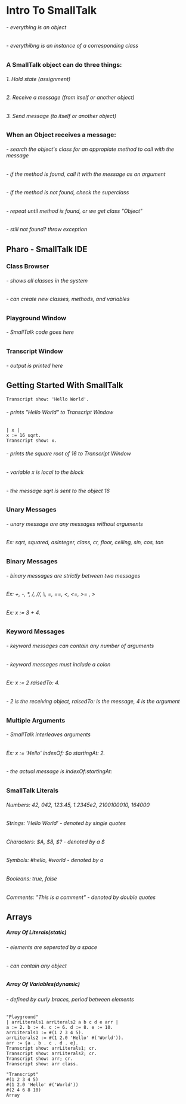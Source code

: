 # Intro To SmallTalk

###### - everything is an object
###### - everythibng is an instance of a corresponding class

### A SmallTalk object can do three things:
###### 1. Hold state (assignment)
###### 2. Receive a message (from itself or another object)
###### 3. Send message (to itself or another object)

### When an Object receives a message:
###### - search the object's class for an appropiate method to call with the message
###### - if the method is found, call it with the message as an argument
###### - if the method is not found, check the superclass
###### - repeat until method is found, or we get class "Object"
###### - still not found? throw exception

## Pharo - SmallTalk IDE

### Class Browser
###### - shows all classes in the system
###### - can create new classes, methods, and variables

### Playground Window
###### - SmallTalk code goes here

### Transcript Window
###### - output is printed here

## Getting Started With SmallTalk
```
Transcript show: 'Hello World'.
```
###### - prints "Hello World" to Transcript Window
```
| x |
x := 16 sqrt.
Transcript show: x.
```
###### - prints the square root of 16 to Transcript Window
###### - variable x is local to the block
###### - the message sqrt is sent to the object 16

### Unary Messages
###### - unary message are any messages without arguments
###### Ex: sqrt, squared, asInteger, class, cr, floor, ceiling, sin, cos, tan

### Binary Messages
###### - binary messages are strictly between two messages
###### Ex: +, -, *, /, //, \\, =, ==, <, <=, >= , >
###### Ex: x := 3 + 4.

### Keyword Messages
###### - keyword messages can contain any number of arguments
###### - keyword messages must include a colon
###### Ex: x := 2 raisedTo: 4.
###### - 2 is the receiving object, raisedTo: is the message, 4 is the argument

### Multiple Arguments
###### - SmallTalk interleaves arguments
###### Ex: x := 'Hello' indexOf: $o startingAt: 2.
###### - the actual message is indexOf:startingAt:

### SmallTalk Literals
###### Numbers: 42, 042, 123.45, 1.2345e2, 2100100010, 164000
###### Strings: 'Hello World' - denoted by single quotes
###### Characters: $A, $8, $? - denoted by a $
###### Symbols: #hello, #world - denoted by a #
###### Booleans: true, false
###### Comments: "This is a comment" - denoted by double quotes

## Arrays
##### Array Of Literals(static)
###### - elements are seperated by a space
###### - can contain any object
##### Array Of Variables(dynamic)
###### - defined by curly braces, period between elements
```
"Playground"
| arrLiterals1 arrLterals2 a b c d e arr |
a := 2. b := 4. c := 6. d := 8. e := 10.
arrLiterals1 := #(1 2 3 4 5).
arrLiterals2 := #(1 2.0 'Hello' #('World')).
arr := {a . b . c . d . e}.
Transcript show: arrLiterals1; cr. 
Transcript show: arrLiterals2; cr.
Transcript show: arr; cr.
Transcript show: arr class. 
```
```
"Transcript"
#(1 2 3 4 5)
#(1 2.0 'Hello' #('World'))
#(2 4 6 8 10)
Array
```
